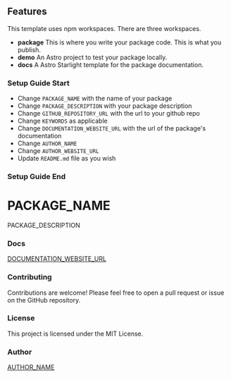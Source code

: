 ## Features

This template uses npm workspaces. There are three workspaces.

- **package** This is where you write your package code. This is what you publish.
- **demo** An Astro project to test your package locally.
- **docs** A Astro Starlight template for the package documentation.

### Setup Guide Start

- Change `PACKAGE_NAME` with the name of your package
- Change `PACKAGE_DESCRIPTION` with your package description
- Change `GITHUB_REPOSITORY_URL` with the url to your github repo
- Change `KEYWORDS` as applicable
- Change `DOCUMENTATION_WEBSITE_URL` with the url of the package's documentation
- Change `AUTHOR_NAME`
- Change `AUTHOR_WEBSITE_URL`
- Update `README.md` file as you wish

### Setup Guide End

# PACKAGE_NAME

PACKAGE_DESCRIPTION

### Docs

[DOCUMENTATION_WEBSITE_URL](DOCUMENTATION_WEBSITE_URL)

### Contributing

Contributions are welcome! Please feel free to open a pull request or issue on the GitHub repository.

### License

This project is licensed under the MIT License.

### Author

[AUTHOR_NAME](AUTHOR_WEBSITE_URL)
